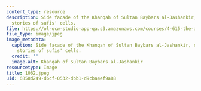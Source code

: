 ```yaml
---
content_type: resource
description: Side facade of the Khanqah of Sultan Baybars al-Jashankir, showing three
  stories of sufis' cells.
file: https://ol-ocw-studio-app-qa.s3.amazonaws.com/courses/4-615-the-architecture-of-cairo-spring-2002/6858d249d6cf0532dbb1d9cba4ef9a88_1062.jpeg
file_type: image/jpeg
image_metadata:
  caption: Side facade of the Khanqah of Sultan Baybars al-Jashankir, showing three
    stories of sufis' cells.
  credit: ''
  image-alt: Khanqah of Sultan Baybars al-Jashankir
resourcetype: Image
title: 1062.jpeg
uid: 6858d249-d6cf-0532-dbb1-d9cba4ef9a88
---
```

